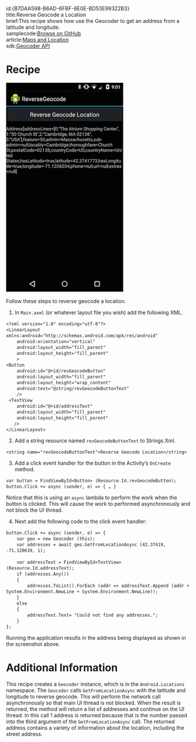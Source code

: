 id:{B7DAA598-B6AD-6FBF-8E0E-BD53E99322B3}  
title:Reverse Geocode a Location  
brief:This recipe shows how use the Geocoder to get an address from a latitude and longitude.  
samplecode:[Browse on GitHub](https://github.com/xamarin/recipes/tree/master/android/os_device_resources/geocoder/reverse_geocode_a_location)  
article:[Maps and Location](/guides/android/platform_features/maps_and_location)  
sdk:[Geocoder API](http://developer.android.com/reference/android/location/Geocoder.html)  
<a name="Recipe" class="injected"></a>

# Recipe

 [ ![](Images/ReverseGeocode.png)](Images/ReverseGeocode.png)

Follow these steps to reverse geocode a location.

1.  In  `Main.axml` (or whatever layout file you wish) add the following XML.


```
<?xml version="1.0" encoding="utf-8"?>
<LinearLayout xmlns:android="http://schemas.android.com/apk/res/android"
    android:orientation="vertical"
    android:layout_width="fill_parent"
    android:layout_height="fill_parent"
    >
<Button
    android:id="@+id/revGeocodeButton"
    android:layout_width="fill_parent"
    android:layout_height="wrap_content"
    android:text="@string/revGeocodeButtonText"
    />
 <TextView
    android:id="@+id/addressText"
    android:layout_width="fill_parent"
    android:layout_height="fill_parent"
   />
</LinearLayout>
```

<ol start="2">
  <li>Add a string resource named  <code>revGeocodeButtonText</code> to  Strings.Xml.</li>
</ol>

```
<string name="revGeocodeButtonText">Reverse Geocode Location</string>
```

<ol start="3">
  <li>Add a click event handler for the button in the Activity’s <code>OnCreate</code> method.</li>
</ol>

```
var button = FindViewById<Button> (Resource.Id.revGeocodeButton);
button.Click += async (sender, e) => { … }
```

Notice that this is using an `async` lambda to perform the work when the button is clicked. This will cause the work to performed asynchronously and not block the UI thread.

<ol start="4">
  <li>Next add the following code to the click event handler:</li>
</ol>

```
button.Click += async (sender, e) => {
	var geo = new Geocoder (this);
	var addresses = await geo.GetFromLocationAsync (42.37419, -71.120639, 1);

	var addressText = FindViewById<TextView> (Resource.Id.addressText);
	if (addresses.Any())
	{
		addresses.ToList().ForEach (addr => addressText.Append (addr + System.Environment.NewLine + System.Environment.NewLine));
	}
	else
	{
		addressText.Text= "Could not find any addresses.";
	}
};
```

Running the application results in the address being displayed as shown in the screenshot above.

 <a name="Additional_Information" class="injected"></a>


# Additional Information

This recipe creates a `Geocoder` instance, which is in the `Android.Locations`
namespace. The `Geocoder` calls `GetFromLocationAsync` with the latitude and longitude to reverse geocode. This will perform the network call asynchronously so that main UI thread is not blocked. When the result is returned, the method will return a list of addresses and continue on the UI thread.  In this call 1 address is returned because that is the number passed into the third
argument of the `GetFromLocationAsync` call. The returned address contains a variety of information about the location, including the street address.
